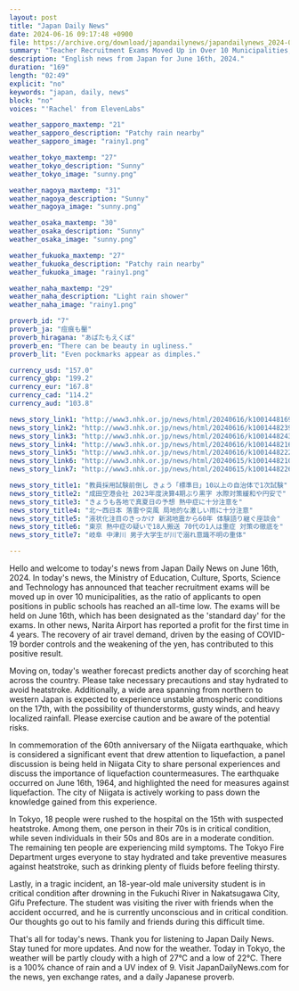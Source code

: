 ```yaml
---
layout: post
title: "Japan Daily News"
date: 2024-06-16 09:17:48 +0900
file: https://archive.org/download/japandailynews/japandailynews_2024-06-16.mp3
summary: "Teacher Recruitment Exams Moved Up in Over 10 Municipalities, Narita Airport Reports Profit for the First Time in 4 Years, & more…"
description: "English news from Japan for June 16th, 2024."
duration: "169"
length: "02:49"
explicit: "no"
keywords: "japan, daily, news"
block: "no"
voices: "'Rachel' from ElevenLabs"

weather_sapporo_maxtemp: "21"
weather_sapporo_description: "Patchy rain nearby"
weather_sapporo_image: "rainy1.png"

weather_tokyo_maxtemp: "27"
weather_tokyo_description: "Sunny"
weather_tokyo_image: "sunny.png"

weather_nagoya_maxtemp: "31"
weather_nagoya_description: "Sunny"
weather_nagoya_image: "sunny.png"

weather_osaka_maxtemp: "30"
weather_osaka_description: "Sunny"
weather_osaka_image: "sunny.png"

weather_fukuoka_maxtemp: "27"
weather_fukuoka_description: "Patchy rain nearby"
weather_fukuoka_image: "rainy1.png"

weather_naha_maxtemp: "29"
weather_naha_description: "Light rain shower"
weather_naha_image: "rainy1.png"

proverb_id: "7"
proverb_ja: "痘痕も靨"
proverb_hiragana: "あばたもえくぼ"
proverb_en: "There can be beauty in ugliness."
proverb_lit: "Even pockmarks appear as dimples."

currency_usd: "157.0"
currency_gbp: "199.2"
currency_eur: "167.8"
currency_cad: "114.2"
currency_aud: "103.8"

news_story_link1: "http://www3.nhk.or.jp/news/html/20240616/k10014481691000.html"
news_story_link2: "http://www3.nhk.or.jp/news/html/20240616/k10014482391000.html"
news_story_link3: "http://www3.nhk.or.jp/news/html/20240616/k10014482431000.html"
news_story_link4: "http://www3.nhk.or.jp/news/html/20240616/k10014482161000.html"
news_story_link5: "http://www3.nhk.or.jp/news/html/20240616/k10014482221000.html"
news_story_link6: "http://www3.nhk.or.jp/news/html/20240615/k10014482101000.html"
news_story_link7: "http://www3.nhk.or.jp/news/html/20240615/k10014482261000.html"

news_story_title1: "教員採用試験前倒し きょう「標準日」10以上の自治体で1次試験"
news_story_title2: "成田空港会社 2023年度決算4期ぶり黒字 水際対策緩和や円安で"
news_story_title3: "きょうも各地で真夏日の予想 熱中症に十分注意を"
news_story_title4: "北～西日本 落雷や突風 局地的な激しい雨に十分注意"
news_story_title5: "液状化注目のきっかけ 新潟地震から60年 体験語り継ぐ座談会"
news_story_title6: "東京 熱中症の疑いで18人搬送 70代の1人は重症 対策の徹底を"
news_story_title7: "岐阜 中津川 男子大学生が川で溺れ意識不明の重体"

---
```


Hello and welcome to today's news from Japan Daily News on June 16th, 2024. In today's news, the Ministry of Education, Culture, Sports, Science and Technology has announced that teacher recruitment exams will be moved up in over 10 municipalities, as the ratio of applicants to open positions in public schools has reached an all-time low. The exams will be held on June 16th, which has been designated as the 'standard day' for the exams. In other news, Narita Airport has reported a profit for the first time in 4 years. The recovery of air travel demand, driven by the easing of COVID-19 border controls and the weakening of the yen, has contributed to this positive result.

Moving on, today's weather forecast predicts another day of scorching heat across the country. Please take necessary precautions and stay hydrated to avoid heatstroke. Additionally, a wide area spanning from northern to western Japan is expected to experience unstable atmospheric conditions on the 17th, with the possibility of thunderstorms, gusty winds, and heavy localized rainfall. Please exercise caution and be aware of the potential risks.

In commemoration of the 60th anniversary of the Niigata earthquake, which is considered a significant event that drew attention to liquefaction, a panel discussion is being held in Niigata City to share personal experiences and discuss the importance of liquefaction countermeasures. The earthquake occurred on June 16th, 1964, and highlighted the need for measures against liquefaction. The city of Niigata is actively working to pass down the knowledge gained from this experience.

In Tokyo, 18 people were rushed to the hospital on the 15th with suspected heatstroke. Among them, one person in their 70s is in critical condition, while seven individuals in their 50s and 80s are in a moderate condition. The remaining ten people are experiencing mild symptoms. The Tokyo Fire Department urges everyone to stay hydrated and take preventive measures against heatstroke, such as drinking plenty of fluids before feeling thirsty.

Lastly, in a tragic incident, an 18-year-old male university student is in critical condition after drowning in the Fukuchi River in Nakatsugawa City, Gifu Prefecture. The student was visiting the river with friends when the accident occurred, and he is currently unconscious and in critical condition. Our thoughts go out to his family and friends during this difficult time.

That's all for today's news. Thank you for listening to Japan Daily News. Stay tuned for more updates. And now for the weather. Today in Tokyo, the weather will be partly cloudy with a high of 27°C and a low of 22°C. There is a 100% chance of rain and a UV index of 9.  Visit JapanDailyNews.com for the news, yen exchange rates, and a daily Japanese proverb.
